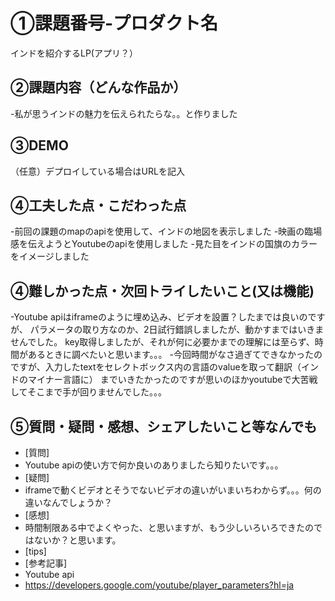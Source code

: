 # ①課題番号-プロダクト名
インドを紹介するLP(アプリ？）

## ②課題内容（どんな作品か）
-私が思うインドの魅力を伝えられたらな。。と作りました

## ③DEMO
（任意）デプロイしている場合はURLを記入

## ④工夫した点・こだわった点
-前回の課題のmapのapiを使用して、インドの地図を表示しました
-映画の臨場感を伝えようとYoutubeのapiを使用しました
-見た目をインドの国旗のカラーをイメージしました

## ④難しかった点・次回トライしたいこと(又は機能)
-Youtube apiはiframeのように埋め込み、ビデオを設置？したまでは良いのですが、
パラメータの取り方なのか、2日試行錯誤しましたが、動かすまではいきませんでした。
key取得しましたが、それが何に必要かまでの理解には至らず、時間があるときに調べたいと思います。。。
-今回時間がなさ過ぎてできなかったのですが、入力したtextをセレクトボックス内の言語のvalueを取って翻訳（インドのマイナー言語に）
までいきたかったのですが思いのほかyoutubeで大苦戦してそこまで手が回りませんでした。。。

## ⑤質問・疑問・感想、シェアしたいこと等なんでも
- [質問]
- Youtube apiの使い方で何か良いのありましたら知りたいです。。。
- [疑問]
- iframeで動くビデオとそうでないビデオの違いがいまいちわからず。。。何の違いなんでしょうか？
- [感想]
- 時間制限ある中でよくやった、と思いますが、もう少しいろいろできたのではないか？と思います。
- [tips]
- [参考記事]
- Youtube api
- https://developers.google.com/youtube/player_parameters?hl=ja
